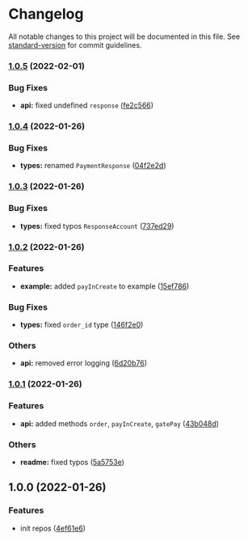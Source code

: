 # Changelog

All notable changes to this project will be documented in this file. See [standard-version](https://github.com/conventional-changelog/standard-version) for commit guidelines.

### [1.0.5](https://github.com/xTCry/node-swiftpay-api/compare/v1.0.4...v1.0.5) (2022-02-01)


### Bug Fixes

* **api:** fixed undefined `response` ([fe2c566](https://github.com/xTCry/node-swiftpay-api/commit/fe2c566c88a7672f38b29795a28467f5d9e35ddf))

### [1.0.4](https://github.com/xTCry/node-swiftpay-api/compare/v1.0.3...v1.0.4) (2022-01-26)


### Bug Fixes

* **types:** renamed `PaymentResponse` ([04f2e2d](https://github.com/xTCry/node-swiftpay-api/commit/04f2e2d57da386def340591fb0e6c233cf043c30))

### [1.0.3](https://github.com/xTCry/node-swiftpay-api/compare/v1.0.2...v1.0.3) (2022-01-26)


### Bug Fixes

* **types:** fixed typos `ResponseAccount` ([737ed29](https://github.com/xTCry/node-swiftpay-api/commit/737ed29b5de1fc2746f5f38e9d9713b7f43a5c7f))

### [1.0.2](https://github.com/xTCry/node-swiftpay-api/compare/v1.0.1...v1.0.2) (2022-01-26)


### Features

* **example:** added `payInCreate` to example ([15ef786](https://github.com/xTCry/node-swiftpay-api/commit/15ef78651184ea3352e944f2faa3a48d70430855))


### Bug Fixes

* **types:** fixed `order_id` type ([146f2e0](https://github.com/xTCry/node-swiftpay-api/commit/146f2e0c8a825590a714319d3044b40a792ac900))


### Others

* **api:** removed error logging ([6d20b76](https://github.com/xTCry/node-swiftpay-api/commit/6d20b763f19757b828550dc91ac9c0ebad43f45b))

### [1.0.1](https://github.com/xTCry/node-swiftpay-api/compare/v1.0.0...v1.0.1) (2022-01-26)


### Features

* **api:** added methods `order`, `payInCreate`, `gatePay` ([43b048d](https://github.com/xTCry/node-swiftpay-api/commit/43b048db8619db575b34446dcd1a24806c94648b))


### Others

* **readme:** fixed typos ([5a5753e](https://github.com/xTCry/node-swiftpay-api/commit/5a5753ee90bd5eda77b524e787428a189c68fb2b))

## 1.0.0 (2022-01-26)


### Features

* init repos ([4ef61e6](https://github.com/xTCry/node-swiftpay-api/commit/4ef61e604d52bbdf69fc43e443ede34d6153ac8e))
